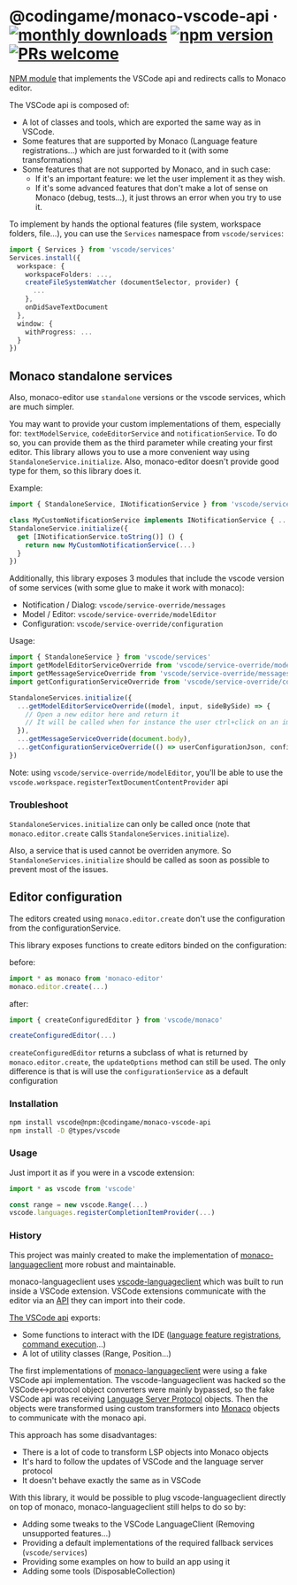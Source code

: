 # @codingame/monaco-vscode-api &middot; [![monthly downloads](https://img.shields.io/npm/dm/@codingame/monaco-vscode-api)](https://www.npmjs.com/package/@codingame/monaco-vscode-api) [![npm version](https://img.shields.io/npm/v/@codingame/monaco-vscode-api.svg?style=flat)](https://www.npmjs.com/package/@codingame/monaco-vscode-api) [![PRs welcome](https://img.shields.io/badge/PRs-welcome-brightgreen.svg)](https://github.com/codingame/monaco-vscode-api/pulls)

[NPM module](https://www.npmjs.com/) that implements the VSCode api and redirects calls to Monaco editor.

The VSCode api is composed of:

- A lot of classes and tools, which are exported the same way as in VSCode.
- Some features that are supported by Monaco (Language feature registrations...) which are just forwarded to it (with some transformations)
- Some features that are not supported by Monaco, and in such case:
  - If it's an important feature: we let the user implement it as they wish.
  - If it's some advanced features that don't make a lot of sense on Monaco (debug, tests...), it just throws an error when you try to use it.


To implement by hands the optional features (file system, workspace folders, file...), you can use the `Services` namespace from `vscode/services`:
```typescript
import { Services } from 'vscode/services'
Services.install({
  workspace: {
    workspaceFolders: ...,
    createFileSystemWatcher (documentSelector, provider) {
      ...
    },
    onDidSaveTextDocument
  },
  window: {
    withProgress: ...
  }
})
```

## Monaco standalone services

Also, monaco-editor use `standalone` versions or the vscode services, which are much simpler.

You may want to provide your custom implementations of them, especially for: `textModelService`, `codeEditorService` and `notificationService`. To do so, you can provide them as the third parameter while creating your first editor.
This library allows you to use a more convenient way using `StandaloneService.initialize`.
Also, monaco-editor doesn't provide good type for them, so this library does it.

Example:
```typescript
import { StandaloneService, INotificationService } from 'vscode/services'

class MyCustomNotificationService implements INotificationService { ... }
StandaloneService.initialize({
  get [INotificationService.toString()] () {
    return new MyCustomNotificationService(...)
  }
})
```

Additionally, this library exposes 3 modules that include the vscode version of some services (with some glue to make it work with monaco):
- Notification / Dialog: `vscode/service-override/messages`
- Model / Editor: `vscode/service-override/modelEditor`
- Configuration: `vscode/service-override/configuration`

Usage:
```typescript
import { StandaloneService } from 'vscode/services'
import getModelEditorServiceOverride from 'vscode/service-override/modelEditor'
import getMessageServiceOverride from 'vscode/service-override/messages'
import getConfigurationServiceOverride from 'vscode/service-override/configuration'

StandaloneServices.initialize({
  ...getModelEditorServiceOverride((model, input, sideBySide) => {
    // Open a new editor here and return it
    // It will be called when for instance the user ctrl+click on an import
  }),
  ...getMessageServiceOverride(document.body),
  ...getConfigurationServiceOverride(() => userConfigurationJson, configurationChangeEvent)
})
```

Note: using `vscode/service-override/modelEditor`, you'll be able to use the `vscode.workspace.registerTextDocumentContentProvider` api

### Troubleshoot

`StandaloneServices.initialize` can only be called once (note that `monaco.editor.create` calls `StandaloneServices.initialize`).

Also, a service that is used cannot be overriden anymore. So `StandaloneServices.initialize` should be called as soon as possible to prevent most of the issues.

## Editor configuration

The editors created using `monaco.editor.create` don't use the configuration from the configurationService.

This library exposes functions to create editors binded on the configuration:

before:
```typescript
import * as monaco from 'monaco-editor'
monaco.editor.create(...)
```

after:
```typescript
import { createConfiguredEditor } from 'vscode/monaco'

createConfiguredEditor(...)
```

`createConfiguredEditor` returns a subclass of what is returned by `monaco.editor.create`, the `updateOptions` method can still be used.
The only difference is that is will use the `configurationService` as a default configuration

### Installation

```bash
npm install vscode@npm:@codingame/monaco-vscode-api
npm install -D @types/vscode
```

### Usage

Just import it as if you were in a vscode extension:

```typescript
import * as vscode from 'vscode'

const range = new vscode.Range(...)
vscode.languages.registerCompletionItemProvider(...)
```

### History

This project was mainly created to make the implementation of [monaco-languageclient](https://github.com/TypeFox/monaco-languageclient) more robust and maintainable.

monaco-languageclient uses [vscode-languageclient](https://www.npmjs.com/package/vscode-languageclient) which was built to run inside a VSCode extension. VSCode extensions communicate with the editor via an [API](https://www.npmjs.com/package/@types/vscode) they can import into their code.

[The VSCode api](https://code.visualstudio.com/api/references/vscode-api) exports:
- Some functions to interact with the IDE ([language feature registrations](https://code.visualstudio.com/api/references/vscode-api#languages), [command execution](https://code.visualstudio.com/api/references/vscode-api#commands)...)
- A lot of utility classes (Range, Position...)

The first implementations of [monaco-languageclient](https://github.com/TypeFox/monaco-languageclient) were using a fake VSCode api implementation. The vscode-languageclient was hacked so the VSCode<->protocol object converters were mainly bypassed, so the fake VSCode api was receiving [Language Server Protocol](https://microsoft.github.io/language-server-protocol/specifications/lsp/3.17/specification/) objects. Then the objects were transformed using custom transformers into [Monaco](https://www.npmjs.com/package/monaco-editor) objects to communicate with the monaco api.

This approach has some disadvantages:
- There is a lot of code to transform LSP objects into Monaco objects
- It's hard to follow the updates of VSCode and the language server protocol
- It doesn't behave exactly the same as in VSCode

With this library, it would be possible to plug vscode-languageclient directly on top of monaco, monaco-languageclient still helps to do so by:
- Adding some tweaks to the VSCode LanguageClient (Removing unsupported features...)
- Providing a default implementations of the required fallback services (`vscode/services`)
- Providing some examples on how to build an app using it
- Adding some tools (DisposableCollection)